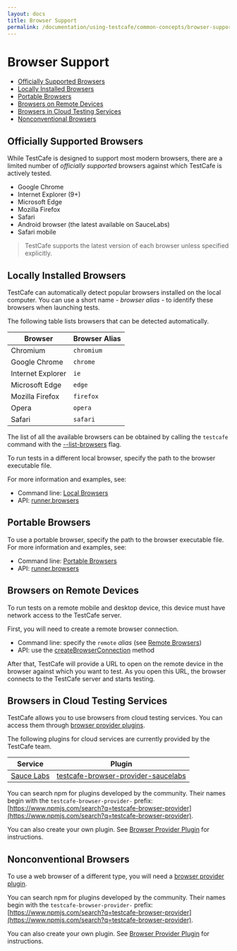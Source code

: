 ```yaml
---
layout: docs
title: Browser Support
permalink: /documentation/using-testcafe/common-concepts/browser-support.html
---
```

# Browser Support

* [Officially Supported Browsers](#officially-supported-browsers)
* [Locally Installed Browsers](#locally-installed-browsers)
* [Portable Browsers](#portable-browsers)
* [Browsers on Remote Devices](#browsers-on-remote-devices)
* [Browsers in Cloud Testing Services](#browsers-in-cloud-testing-services)
* [Nonconventional Browsers](#nonconventional-browsers)

## Officially Supported Browsers

While TestCafe is designed to support most modern browsers, there are a limited number
of *officially supported* browsers against which TestCafe is actively tested.

* Google Chrome
* Internet Explorer (9+)
* Microsoft Edge
* Mozilla Firefox
* Safari
* Android browser (the latest available on SauceLabs)
* Safari mobile

> TestCafe supports the latest version of each browser unless specified explicitly.

## Locally Installed Browsers

TestCafe can automatically detect popular browsers installed on the local computer.
You can use a short name - *browser alias* - to identify these browsers when launching tests.

The following table lists browsers that can be detected automatically.

Browser           | Browser Alias
----------------- | -------------------
Chromium          | `chromium`
Google Chrome     | `chrome`
Internet Explorer | `ie`
Microsoft Edge    | `edge`
Mozilla Firefox   | `firefox`
Opera             | `opera`
Safari            | `safari`

The list of all the available browsers can be obtained by calling the `testcafe` command
with the [--list-browsers](../command-line-interface.md#-b---list-browsers) flag.

To run tests in a different local browser, specify the path to the browser executable file.

For more information and examples, see:

* Command line: [Local Browsers](../command-line-interface.md#local-browsers)
* API: [runner.browsers](../programming-interface/runner.md#browsers)

## Portable Browsers

To use a portable browser, specify the path to the browser executable file. For more information and examples, see:

* Command line: [Portable Browsers](../command-line-interface.md#portable-browsers)
* API: [runner.browsers](../programming-interface/runner.md#browsers)

## Browsers on Remote Devices

To run tests on a remote mobile and desktop device, this device must have network access to the TestCafe server.

First, you will need to create a remote browser connection.

* Command line: specify the `remote` *alias* (see [Remote Browsers](../command-line-interface.html#remote-browsers))
* API: use the [createBrowserConnection](../programming-interface/testcafe.html#createbrowserconnection) method

After that, TestCafe will provide a URL to open on the remote device in the browser against which you want to test.
As you open this URL, the browser connects to the TestCafe server and starts testing.

## Browsers in Cloud Testing Services

TestCafe allows you to use browsers from cloud testing services. You can access them through [browser provider plugins](../../extending-testcafe/browser-provider-plugin/).

The following plugins for cloud services are currently provided by the TestCafe team.

Service                              | Plugin
------------------------------------ | -------------------
[Sauce Labs](https://saucelabs.com/) | [testcafe-browser-provider-saucelabs](https://www.npmjs.com/package/testcafe-browser-provider-saucelabs)

You can search npm for plugins developed by the community. Their names begin with the `testcafe-browser-provider-` prefix: [https://www.npmjs.com/search?q=testcafe-browser-provider](https://www.npmjs.com/search?q=testcafe-browser-provider).

You can also create your own plugin. See [Browser Provider Plugin](../../extending-testcafe/browser-provider-plugin/) for instructions.

## Nonconventional Browsers

To use a web browser of a different type, you will need a [browser provider plugin](../../extending-testcafe/browser-provider-plugin/).

You can search npm for plugins developed by the community. Their names begin with the `testcafe-browser-provider-` prefix: [https://www.npmjs.com/search?q=testcafe-browser-provider](https://www.npmjs.com/search?q=testcafe-browser-provider).

You can also create your own plugin. See [Browser Provider Plugin](../../extending-testcafe/browser-provider-plugin/) for instructions.
